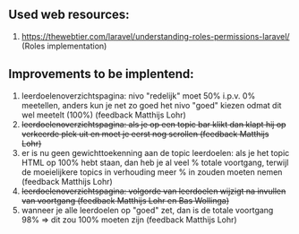 ## Used web resources:

1. https://thewebtier.com/laravel/understanding-roles-permissions-laravel/ (Roles implementation)

## Improvements to be implentend:

1. leerdoelenoverzichtspagina: nivo "redelijk" moet 50% i.p.v. 0% meetellen, anders kun je net zo goed het nivo "goed" kiezen odmat dit wel meetelt (100%) (feedback Matthijs Lohr)
2. ~~leerdoelenoverzichtspagina: als je op een topic bar klikt dan klapt hij op verkeerde plek uit en moet je eerst nog scrollen (feedback Matthijs Lohr)~~
3. er is nu geen gewichttoekenning aan de topic leerdoelen: als je het topic HTML op 100% hebt staan, dan heb je al veel % totale voortgang, terwijl de moeielijkere topics in verhouding meer % in zouden moeten nemen (feedback Matthijs Lohr)
4.  ~~leerdoelenoverzichtspagina: volgorde van leerdoelen wijzigt na invullen van voortgang (feedback Matthijs Lohr en Bas Wollinga)~~
5. wanneer je alle leerdoelen op "goed" zet, dan is de totale voortgang 98% => dit zou 100% moeten zijn (feedback Matthijs Lohr)